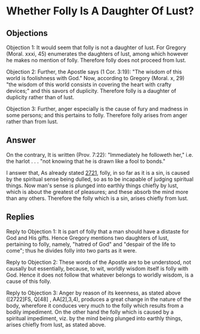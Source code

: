 # Whether Folly Is A Daughter Of Lust?

## Objections

Objection 1: It would seem that folly is not a daughter of lust. For Gregory (Moral. xxxi, 45) enumerates the daughters of lust, among which however he makes no mention of folly. Therefore folly does not proceed from lust.

Objection 2: Further, the Apostle says (1 Cor. 3:19): "The wisdom of this world is foolishness with God." Now, according to Gregory (Moral. x, 29) "the wisdom of this world consists in covering the heart with crafty devices;" and this savors of duplicity. Therefore folly is a daughter of duplicity rather than of lust.

Objection 3: Further, anger especially is the cause of fury and madness in some persons; and this pertains to folly. Therefore folly arises from anger rather than from lust.

## Answer

On the contrary, It is written (Prov. 7:22): "Immediately he followeth her," i.e. the harlot . . . "not knowing that he is drawn like a fool to bonds."

I answer that, As already stated [2721](A[2]), folly, in so far as it is a sin, is caused by the spiritual sense being dulled, so as to be incapable of judging spiritual things. Now man's sense is plunged into earthly things chiefly by lust, which is about the greatest of pleasures; and these absorb the mind more than any others. Therefore the folly which is a sin, arises chiefly from lust.

## Replies

Reply to Objection 1: It is part of folly that a man should have a distaste for God and His gifts. Hence Gregory mentions two daughters of lust, pertaining to folly, namely, "hatred of God" and "despair of the life to come"; thus he divides folly into two parts as it were.

Reply to Objection 2: These words of the Apostle are to be understood, not causally but essentially, because, to wit, worldly wisdom itself is folly with God. Hence it does not follow that whatever belongs to worldly wisdom, is a cause of this folly.

Reply to Objection 3: Anger by reason of its keenness, as stated above ([2722]FS, Q[48] , AA[2],3,4), produces a great change in the nature of the body, wherefore it conduces very much to the folly which results from a bodily impediment. On the other hand the folly which is caused by a spiritual impediment, viz. by the mind being plunged into earthly things, arises chiefly from lust, as stated above.